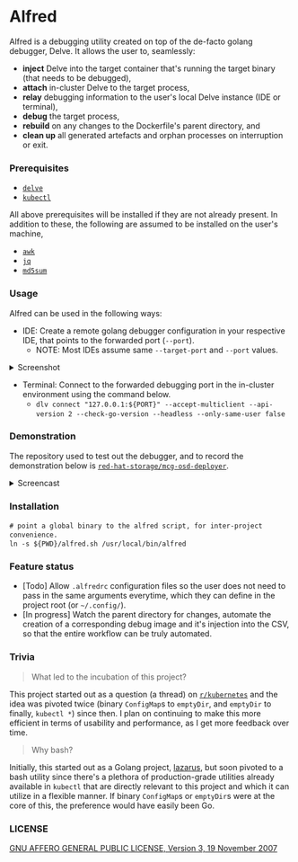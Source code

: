 # Alfred

Alfred is a debugging utility created on top of the de-facto golang debugger, Delve. It allows the user to, seamlessly:
 * **inject** Delve into the target container that's running the target binary (that needs to be debugged),
 * **attach** in-cluster Delve to the target process,
 * **relay** debugging information to the user's local Delve instance (IDE or terminal),
 * **debug** the target process,
 * **rebuild** on any changes to the Dockerfile's parent directory, and
 * **clean up** all generated artefacts and orphan processes on interruption or exit.

### Prerequisites

* [`delve`](https://command-not-found.com/dlv)
* [`kubectl`](https://command-not-found.com/kubectl)

All above prerequisites will be installed if they are not already present. In addition to these, the following are assumed to be installed on the user's machine,

* [`awk`](https://command-not-found.com/awk)
* [`jq`](https://command-not-found.com/jq)
* [`md5sum`](https://command-not-found.com/md5sum)

### Usage

Alfred can be used in the following ways:
* IDE: Create a remote golang debugger configuration in your respective IDE, that points to the forwarded port (`--port`).
  * NOTE: Most IDEs assume same `--target-port` and `--port` values.

<details>
<summary>Screenshot</summary>

![./assets/ide-configuration.png](./assets/ide-configuration.png)

</details>

* Terminal: Connect to the forwarded debugging port in the in-cluster environment using the command below.
  * `dlv connect "127.0.0.1:${PORT}" --accept-multiclient --api-version 2 --check-go-version --headless --only-same-user false`

### Demonstration

The repository used to test out the debugger, and to record the demonstration below is
[`red-hat-storage/mcg-osd-deployer`](https://github.com/red-hat-storage/mcg-osd-deployer).

<details>
<summary>Screencast</summary>

https://user-images.githubusercontent.com/33557095/182026204-50179f87-4ef5-4781-a0ba-114060427bfd.mp4

</details>

### Installation
```shell
# point a global binary to the alfred script, for inter-project convenience.
ln -s ${PWD}/alfred.sh /usr/local/bin/alfred
```

### Feature status

* [Todo] Allow `.alfredrc` configuration files so the user does not need to pass in the same arguments everytime, which they
  can define in the project root (or `~/.config/`).
* [In progress] Watch the parent directory for changes, automate the creation of a corresponding debug image and it's injection into
  the CSV, so that the entire workflow can be truly automated.

### Trivia

> What led to the incubation of this project?

This project started out as a question (a thread) on [`r/kubernetes`](https://www.reddit.com/r/kubernetes/comments/w6tsmf/q_debugger_injection_possibilities/?utm_source=share&utm_medium=web2x&context=3) and the idea was pivoted twice (binary `ConfigMap`s to `emptyDir`, and `emptyDir` to finally, `kubectl *`) since then. I plan on continuing to make this more efficient in terms of usability and performance, as I get more feedback over time.

> Why bash?

Initially, this started out as a Golang project, [lazarus](https://github.com/rexagod/lazarus), but soon pivoted to a bash utility since there's a plethora of production-grade utilities already available in `kubectl` that are directly relevant to this project and which it can utilize in a flexible manner. If binary `ConfigMap`s or `emptyDir`s were at the core of this, the preference would have easily been Go.

### LICENSE

[GNU AFFERO GENERAL PUBLIC LICENSE, Version 3, 19 November 2007](./LICENSE)
